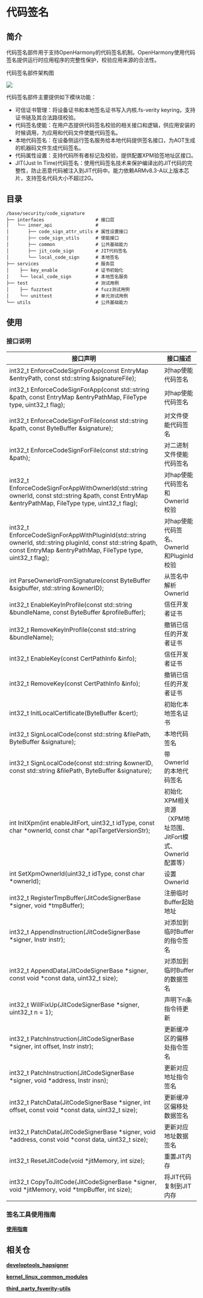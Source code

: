 # 代码签名

## 简介

代码签名部件用于支持OpenHarmony的代码签名机制。OpenHarmony使用代码签名提供运行时应用程序的完整性保护，校验应用来源的合法性。

代码签名部件架构图

![](figures/codesign.png)

代码签名部件主要提供如下模块功能：

- 可信证书管理：将设备证书和本地签名证书写入内核.fs-verity keyring，支持证书链及其合法路径校验。
- 代码签名使能：在用户态提供代码签名校验的相关接口和逻辑，供应用安装的时候调用，为应用和代码文件使能代码签名。
- 本地代码签名：在设备侧运行签名服务给本地代码提供签名接口，为AOT生成的机器码文件生成代码签名。
- 代码属性设置：支持代码所有者标记及校验，提供配置XPM验签地址区接口。
- JIT(Just In Time)代码签名：使用代码签名技术来保护编译出的JIT代码的完整性，防止恶意代码被注入到JIT代码中。能力依赖ARMv8.3-A以上版本芯片，支持签名代码大小不超过2G。

## 目录

```
/base/security/code_signature
├── interfaces                   # 接口层
│   └── inner_api                #
│       ├── code_sign_attr_utils # 属性设置接口
│       ├── code_sign_utils      # 使能接口
│       ├── common               # 公共基础能力
│       ├── jit_code_sign        # JIT代码签名
│       └── local_code_sign      # 本地签名
├── services                     # 服务层
│    ├── key_enable              # 证书初始化
│    └── local_code_sign         # 本地签名服务
├── test                         # 测试用例
│    ├── fuzztest                # fuzz测试用例
│    └── unittest                # 单元测试用例
└── utils                        # 公共基础能力
```

## 使用
### 接口说明

| **接口声明** | **接口描述** |
| --- | --- |
| int32_t EnforceCodeSignForApp(const EntryMap &entryPath, const std::string &signatureFile); | 对hap使能代码签名 |
| int32_t EnforceCodeSignForApp(const std::string &path, const EntryMap &entryPathMap, FileType type, uint32_t flag); | 对hap使能代码签名 |
| int32_t EnforceCodeSignForFile(const std::string &path, const ByteBuffer &signature); | 对文件使能代码签名 |
| int32_t EnforceCodeSignForFile(const std::string &path); | 对二进制文件使能代码签名 |
| int32_t EnforceCodeSignForAppWithOwnerId(std::string ownerId, const std::string &path, const EntryMap &entryPathMap, FileType type, uint32_t flag); | 对hap使能代码签名和OwnerId校验 |
| int32_t EnforceCodeSignForAppWithPluginId(std::string ownerId, std::string pluginId, const std::string &path, const EntryMap &entryPathMap, FileType type, uint32_t flag); | 对hap使能代码签名、OwnerId和PluginId校验 |
| int ParseOwnerIdFromSignature(const ByteBuffer &sigbuffer, std::string &ownerID); | 从签名中解析OwnerId |
| int32_t EnableKeyInProfile(const std::string &bundleName, const ByteBuffer &profileBuffer); | 信任开发者证书 |
| int32_t RemoveKeyInProfile(const std::string &bundleName); | 撤销已信任的开发者证书 |
| int32_t EnableKey(const CertPathInfo &info); | 信任开发者证书 |
| int32_t RemoveKey(const CertPathInfo &info); | 撤销已信任的开发者证书 |
| int32_t InitLocalCertificate(ByteBuffer &cert); | 初始化本地签名证书 |
| int32_t SignLocalCode(const std::string &filePath, ByteBuffer &signature); | 本地代码签名 |
| int32_t SignLocalCode(const std::string &ownerID, const std::string &filePath, ByteBuffer &signature); | 带OwnerId的本地代码签名 |
| int InitXpm(int enableJitFort, uint32_t idType, const char *ownerId, const char *apiTargetVersionStr); | 初始化XPM相关资源（XPM地址范围、JitFort模式、OwnerId配置等）|
| int SetXpmOwnerId(uint32_t idType, const char *ownerId); | 设置OwnerId |
| int32_t RegisterTmpBuffer(JitCodeSignerBase *signer, void *tmpBuffer); | 注册临时Buffer起始地址 |
| int32_t AppendInstruction(JitCodeSignerBase *signer, Instr instr); | 对添加到临时Buffer的指令签名 |
| int32_t AppendData(JitCodeSignerBase *signer, const void *const data, uint32_t size); | 对添加到临时Buffer的数据签名 |
| int32_t WillFixUp(JitCodeSignerBase *signer, uint32_t n = 1); | 声明下n条指令待更新 |
| int32_t PatchInstruction(JitCodeSignerBase *signer, int offset, Instr instr); | 更新缓冲区的偏移处指令签名 |
| int32_t PatchInstruction(JitCodeSignerBase *signer, void *address, Instr insn); | 更新对应地址指令签名 |
| int32_t PatchData(JitCodeSignerBase *signer, int offset, const void *const data, uint32_t size); | 更新缓冲区偏移处数据签名 |
| int32_t PatchData(JitCodeSignerBase *signer, void *address, const void *const data, uint32_t size); | 更新对应地址数据签名 |
| int32_t ResetJitCode(void *jitMemory, int size); | 重置JIT内存 |
| int32_t CopyToJitCode(JitCodeSignerBase *signer, void *jitMemory, void *tmpBuffer, int size); | 将JIT代码复制到JIT内存 |

### 签名工具使用指南

**[使用指南](https://gitee.com/openharmony/developtools_hapsigner/blob/master/README_ZH.md)**

## 相关仓

**[developtools\_hapsigner](https://gitee.com/openharmony/developtools_hapsigner/blob/master/README_ZH.md)**

**[kernel_linux_common_modules](https://gitee.com/openharmony/kernel_linux_common_modules)**

**[third\_party\_fsverity-utils](https://gitee.com/openharmony/third_party_fsverity-utils/blob/master/README_zh.md)**
